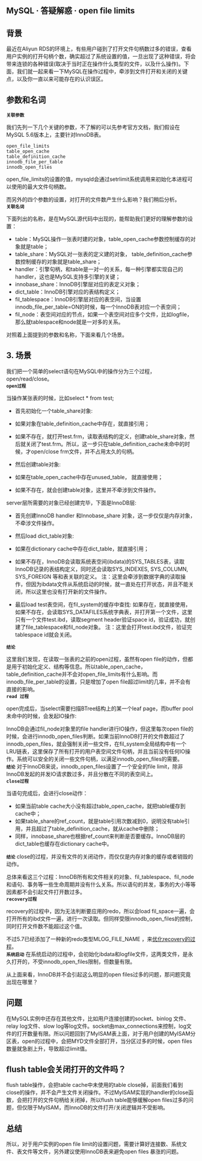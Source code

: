 ## MySQL · 答疑解惑 · open file limits


    
## 背景


最近在Aliyun RDS的环境上，有些用户碰到了打开文件句柄数过多的错误，查看用户实例的打开句柄个数，确实超过了系统设置的值，一旦出现了这种错误，将会带来连锁的各种错误(取决于当时正在操作什么类型的文件，以及什么操作)。下面，我们就一起来看一下MySQL在操作过程中，牵涉到文件打开和关闭的关键点，以及你一直以来可能存在的认识误区。  

## 参数和名词 **`关联参数`**   


我们先列一下几个关键的参数，不了解的可以先参考官方文档，我们假设在MySQL 5.6版本上，主要针对InnoDB表。  

```LANG
open_file_limits
table_open_cache
table_definition_cache
innodb_file_per_table
innodb_open_files

```


open_file_limits的设置的值，mysqld会通过setrlimit系统调用来初始化本进程可以使用的最大文件句柄数。  


而另外的四个参数的设置，对打开的文件数产生什么影响？我们稍后分析。   **`关联名词`**   


下面列出的名称，是在MySQL源代码中出现的，能帮助我们更好的理解参数的设置：  


* table：MySQL操作一张表时建的对象，table_open_cache参数控制缓存的对象就是table；
* table_share：MySQL对一张表的定义建的对象， table_definition_cache参数控制缓存的对象就是table_share；
* handler：引擎句柄，和table是一对一的关系，每一种引擎都实现自己的handler，这也是MySQL支持多引擎的关键；
* innobase_share：InnoDB引擎层对应的表定义对象；
* dict_table：InnoDB引擎对应的表结构定义；
* fil_tablespace：InnoDB引擎层对应的表空间，当设置innodb_file_per_table=ON的时候，每一个InnoDB表对应一个表空间；
* fil_node：表空间对应的节点，如果一个表空间对应多个文件，比如logfile，那么就tablespace和node就是一对多的关系。



对照着上面提到的参数和名称，下面来看几个场景。  

## 3. 场景


我们把一个简单的select语句在MySQL中的操作分为三个过程，open/read/close。   **`open过程`**   


当操作某张表的时候，比如select * from test;  


* 首先初始化一个table_share对象:
  

* 如果对象在table_definition_cache中存在，就直接引用；
* 如果不存在，就打开test.frm，读取表结构的定义，创建table_share对象，然后就关闭了test.frm。所以，这一步只在table_definition_cache未命中的时候，才open/close frm文件，并不占用太久的句柄。
    

  
* 然后创建table对象:
  

* 如果在table_open_cache中存在unused_table， 就直接使用；
* 如果不存在，就会创建table对象，这里并不牵涉到文件操作。
    



server层所需要的对象已经创建完毕，下面是InnoDB层:  


* 首先创建InnoDB handler 和Innobase_share 对象，这一步仅仅是内存对象，不牵涉文件操作。  

  
* 然后load dict_table对象:
  

* 如果在dictionary cache中存在dict_table，就直接引用；
* 如果不存在，InnoDB会读取系统表空间(ibdata)的SYS_TABLES表，读取InnoDB记录的表结构定义，同时还会读取SYS_INDEXES, SYS_COLUMN, SYS_FOREIGN 等和表关联的定义。
注：这里会牵涉到数据字典的读取操作，但因为ibdata文件从系统启动的时候，就一直处在打开状态，并且不能关闭，所以这里也没有打开新的文件操作。
    

  
* 最后load test表空间，在fil_system的缓存中查找: 如果存在，就直接使用，如果不存在，会读取SYS_DATAFILES系统字典表，并打开第一个文件，这里只有一个文件test.ibd，读取segment header验证space id，验证成功，就创建了file_tablespace和fil_node对象。
注：这里会打开test.ibd文件，验证完tablespace id就会关闭。

 **`结论`**   


这里我们发现，在读取一张表的之前的open过程，虽然有open file的动作，但都是用于初始化定义、结构等信息。所以table_open_cache， table_definition_cache并不会对open_file_limits有什么影响。而innodb_file_per_table的设置，只是增加了open file超过limit的几率，并不会有直接的影响。   **`read 过程`**   


open完成后，当select需要扫描BTree结构上的某一个leaf page，而buffer pool未命中的时候，会发起IO操作:  


InnoDB会通过fil_node对象里的file handler进行IO操作，但这里每次open file的时候，会进行innodb_open_files判断。如果当前InnoDB打开的文件数超过了innodb_open_files，就会强制关闭一些文件，在fil_system全局结构中有一个LRU链表，这里保存了所有打开的用户表空间文件句柄，并且当前没有任何IO操作。系统可以安全的关闭一些文件句柄，以满足innodb_open_files的需要。   **`结论`** 对于InnoDB来说，innodb_open_files设置了一个安全的file limit，除非InnoDB发起的并发IO请求数过多，并且分散在不同的表空间上。   **`close过程`**   


当语句完成后，会进行close动作：  


* 如果当前table cache大小没有超过table_open_cache，就把table缓存到cache中；
* 如果table_share的ref_count，就是table引用次数减到0，说明没有table引用，并且超过了table_definition_cache，就从cache中删除；
* 同样，innobase_share也根据ref_count来判断是否要缓存。InnoDB层的dict_table也缓存在dictionary cache中。

 **`结论`** close的过程，并没有文件的关闭动作，而仅仅是内存对象的缓存或者销毁的动作。  


总体来看这三个过程：InnoDB所有和文件相关的对象、fil_tablespace、fil_node和语句、事务等一些生命周期并没有什么关系。所以语句的并发，事务的大小等等因素都不会引起文件打开数过多。   **`recovery过程`**   


recovery的过程中，因为无法判断要应用的redo，所以会load fil_space一遍，会打开所有的ibd文件一遍，进行一次读取。但同样受限innodb_open_files的控制，同时打开文件数不能超过这个值。  


不过5.7已经添加了一种新的redo类型MLOG_FILE_NAME ，来[优化recovery的过程][0]。   **`系统启动`** 在系统启动的过程中，会初始化ibdata和logfile文件，这两类文件，是永久打开的，不受innodb_open_files限制，但数量有限。  


从上面来看，InnoDB并不会引起这么明显的open files过多的问题，那问题究竟出现在哪里？  

## 问题


在MySQL实例中还存在其他文件，比如用户连接创建的socket、binlog 文件、relay log文件、slow log等log文件。socket由max_connections来控制，log文件的打开数量有限。所以问题回到了MyISAM表上面，对于用户创建的MyISAM分区表，open的过程中，会把MYD文件全部打开，当分区过多的时候，open files数量就急剧上升，导致超过limit值。  

## flush table会关闭打开的文件吗？


flush table操作，会把table cache中未使用的table close掉，前面我们看到close的操作，并不会产生文件关闭操作。不过MyISAM实现的handler的close函数，会把打开的文件句柄给关闭掉，所以flush table能够缓解open files过多的问题，但仅限于MyISAM，而InnoDB的文件打开/关闭逻辑并不受影响。  

## 总结

所以，对于用户实例的open file limit的设置问题，需要计算好连接数、系统文件、表文件等文件，另外建议使用InnoDB表来避免open files 暴涨的问题。  


[0]: http://mysqlserverteam.com/innodb-crash-recovery-improvements-in-mysql-5-7/